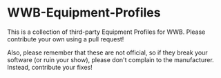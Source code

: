 # WWB-Equipment-Profiles
This is a collection of third-party Equipment Profiles for WWB. Please contribute your own using a pull request!

Also, please remember that these are not official, so if they break your software (or ruin your show), please don't complain to the manufacturer. Instead, contribute your fixes!
